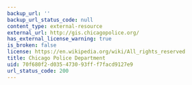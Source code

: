 ```yaml
---
backup_url: ''
backup_url_status_code: null
content_type: external-resource
external_url: http://gis.chicagopolice.org/
has_external_license_warning: true
is_broken: false
license: https://en.wikipedia.org/wiki/All_rights_reserved
title: Chicago Police Department
uid: 70f680f2-d035-4730-93ff-f7facd9127e9
url_status_code: 200
---
```

